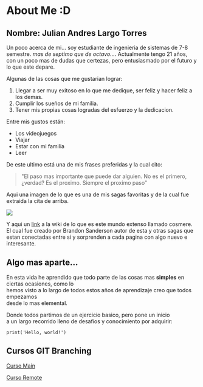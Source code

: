 # About Me :D
## Nombre: Julian Andres Largo Torres


Un poco acerca de mi... soy estudiante de ingenieria de sistemas de 7-8 semestre. *mas de septimo que de octavo...*.
Actualmente tengo 21 años, con un poco mas de dudas que certezas, pero entusiasmado por el futuro y lo que este depare.

Algunas de las cosas que me gustarian lograr:

1. Llegar a ser muy exitoso en lo que me dedique, ser feliz y hacer feliz a los demas.
2. Cumplir los sueños de mi familia.
3. Tener mis propias cosas logradas del esfuerzo y la dedicacion.

Entre mis gustos están:
+ Los videojuegos
+ Viajar
+ Estar con mi familia
+ Leer

De este ultimo está una de mis frases preferidas y la cual cito:

> "El paso mas importante que puede dar alguien. No es el primero, ¿verdad?
> Es el proximo. Siempre el proximo paso"

Aqui una imagen de lo que es una de mis sagas favoritas y de la cual fue extraida la cita de arriba.

![](https://cosmere.es/wp-content/uploads/2017/08/prueba-3-portadas.jpg)

Y aqui un [link](https://cosmere.es) a la wiki de lo que es este mundo extenso llamado cosmere.\
El cual fue creado por Brandon Sanderson autor de esta y otras sagas que estan conectadas entre si y sorprenden a cada pagina con algo nuevo e interesante. 

## Algo mas aparte...

En esta vida he aprendido que todo parte de las cosas mas **simples** en ciertas ocasiones, como lo\
hemos visto a lo largo de todos estos años de aprendizaje creo que todos empezamos\
desde lo mas elemental.

Donde todos partimos de un ejercicio basico, pero pone un inicio\
a un largo recorrido lleno de desafios y conocimiento por adquirir:

`print('Hello, world!')`

## Cursos GIT Branching

[Curso Main](https://imgur.com/a/DbDJ9Us)

[Curso Remote](https://imgur.com/a/AHpQO5A)
